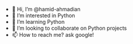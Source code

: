 - 👋 Hi, I’m @hamid-ahmadian
- 👀 I’m interested in Python
- 🌱 I’m learning Python
- 💞️ I’m looking to collaborate on Python projects
- 📫 How to reach me? ask google!

<!---
hamid-ahmadian/hamid-ahmadian is a ✨ special ✨ repository because its `README.md` (this file) appears on your GitHub profile.
You can click the Preview link to take a look at your changes.
--->
